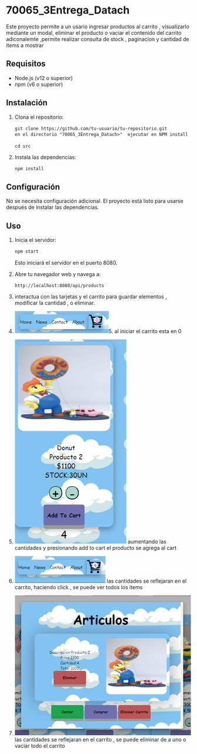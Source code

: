 # 70065_3Entrega_Datach


Este proyecto permite a un usario ingresar  productos al carrito , visualizarlo mediante un modal, eliminar el producto o vaciar el contenido del carrito 
adiconalemte ,permite realizar consulta de stock , paginacion y  cantidad de items a mostrar 

## Requisitos

- Node.js (v12 o superior)
- npm (v6 o superior)

## Instalación

1. Clona el repositorio:

    ```
    git clone https://github.com/tu-usuario/tu-repositorio.git
    en el directorio "70065_3Entrega_Datach>"  ejecutar en NPM install
    
    cd src
    ```

2. Instala las dependencias:

    ```bash
    npm install
    ```

## Configuración

No se necesita configuración adicional. El proyecto está listo para usarse después de instalar las dependencias.

## Uso

1. Inicia el servidor:

    ```bash
    npm start
    ```

    Esto iniciará el servidor en el puerto 8080.

2. Abre tu navegador web y navega a:

    ```
    http://localhost:8080/api/products
    ```

3. interactua con las tarjetas y el carrito para  guardar elementos , modificar la cantidad , o eliminar.
4. ![carrito vacio al iniciar la app](animatedCollection/src/public/img/carrito_vacio.png)5.  al iniciar el carrito esta en 0
6. ![card en 0 ](animatedCollection/src/public/img/card_elemetos.png) aumentando las cantidades y presionando add to cart el producto se agrega al cart
7. ![carrtio con items ](animatedCollection/src/public/img/carrito_con_items.png) las cantidades se reflejaran en el carrito, haciendo click , se puede ver todos los items
8. ![modal con itesms ](animatedCollection/src/public/img/modal.png) las cantidades se reflejaran en el carrito , se puede eliminar de a uno o vaciar todo el carrito
   




